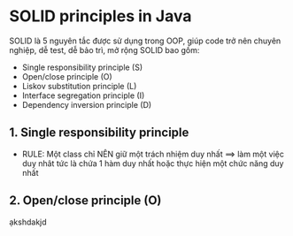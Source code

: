 # SOLID principles in Java
SOLID là 5 nguyên tắc được sử dụng trong OOP, giúp code trở nên chuyên nghiệp, dễ test, dễ bảo trì, mở rộng
SOLID bao gồm: 
* Single responsibility principle (S)
* Open/close principle (O)
* Liskov substitution principle (L)
* Interface segregation principle (I)
* Dependency inversion principle (D)
## 1. Single responsibility principle
* RULE: Một class chỉ NÊN giữ một trách nhiệm duy nhất ==> làm một việc duy nhât tức là chứa 1 hàm duy nhất hoặc thực hiện một chức năng duy nhất
## 2. Open/close principle (O)
ạkshdakjd
